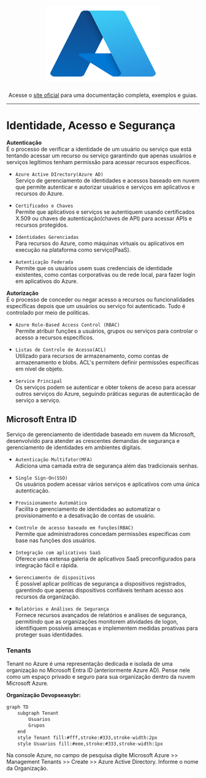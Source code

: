 <h1 align="center" style="border-bottom: none">
    <img alt="Azure" src="./img/azure.png" width="300" height="200">
</h1>

<p align="center">Acesse o <a href="https://learn.microsoft.com/en-us/azure/?product=popular" target="_blank">site oficial</a> 
para uma documentação completa, exemplos e guias.</p>

---

# Identidade, Acesso e Segurança

**Autenticação**  
É o processo de verificar a identidade de um usuário ou serviço que está tentando acessar um recurso ou serviço garantindo que
apenas usuários e serviços legítimos tenham permissão para acessar recursos específicos.

* ```Azure Active DIrectory(Azure AD)```  
    Serviço de gerenciamento de identidades e acessos baseado em nuvem que permite autenticar e autorizar usuários e serviços em aplicativos e recursos do Azure.

* ```Certificados e Chaves```  
    Permite que aplicativos e serviços se autentiquem usando certificados X.509 ou chaves de autenticação(chaves de API) para acessar APIs e recursos protegidos.

* ```Identidades Gerenciadas```  
    Para recursos do Azure, como máquinas virtuais ou aplicativos em execução na plataforma como serviço(PaaS). 

* ```Autenticação Federada```  
    Permite que os usuários usem suas credenciais de identidade existentes, como contas corporativas ou de rede local, para fazer login em aplicativos do Azure. 

**Autorização**  
É o processo de conceder ou negar acesso a recursos ou funcionalidades específicas depois que um usuários ou serviço foi autenticado. Tudo é controlado por meio de políticas.

* ```Azure Role-Based Access Control (RBAC)```  
    Permite atribuir funções a usuários, grupos ou serviços para controlar o acesso a recursos específicos.

* ```Listas de Controle de Acesso(ACL)```  
    Utilizado para recursos de armazenamento, como contas de armazenamento e blobs. ACL's permitem definir permissões específicas em nível de objeto.

* ```Service Principal```  
    Os serviços podem se autenticar e obter tokens de aceso para acessar outros serviços do Azure, seguindo práticas seguras de autenticação de serviço a serviço.

## Microsoft Entra ID

Serviço de gerenciamento de identidade baseado em nuvem da Microsoft, desenvolvido para atender as crescentes demandas de segurança e
gerenciamento de identidades em ambientes digitais.


* ```Autenticação Multifator(MFA)```  
    Adiciona uma camada extra de segurança além das tradicionais senhas.

* ```Single Sign-On(SSO)```  
    Os usuários podem acessar vários serviços e aplicativos com uma única autenticação.

* ```Provisionamento Automático```  
    Facilita o gerenciamento de identidades ao automatizar o provisionamento e a desativação de contas de usuário.

* ```Controle de acesso baseado em funções(RBAC)```  
    Permite que administradores concedam permissões específicas com base nas funções dos usuários.

* ```Integração com aplicativos SaaS```  
    Oferece uma extensa galeria de aplicativos SaaS preconfigurados para integração fácil e rápida.

* ```Gerenciamento de dispositivos```  
    É possível aplicar políticas de segurança a dispositivos registrados, garentindo que apenas dispositivos confiáveis tenham acesso aos recursos da organização.

* ```Relatórios e Análises de Segurança```  
    Fornece recursos avançados de relatórios e análises de segurança, permitindo que as organizações monitorem atividades de logon, identifiquem possíveis ameaças e implementem medidas proativas para proteger suas identidades.

### Tenants
Tenant no Azure é uma representação dedicada e isolada de uma organização no Microsoft Entra ID (anteriormente Azure AD). Pense nele como um espaço privado e seguro para sua organização dentro da nuvem Microsoft Azure. 

**Organização Devopseasybr:**
```mermaid
graph TD
    subgraph Tenant
        Usuarios
        Grupos
    end
    style Tenant fill:#fff,stroke:#333,stroke-width:2px
    style Usuarios fill:#eee,stroke:#333,stroke-width:1px
```

Na console Azure, no campo de pesquisa digite Microsoft Azure >> Management Tenants >> Create >> Azure Active Directory. Informe o nome da Organização.  